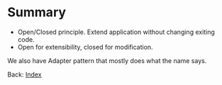 # Summary

* Open/Closed principle. Extend application without changing exiting code.
* Open for extensibility, closed for modification.

We also have Adapter pattern that mostly does what the name says.

Back: [Index](introduction.md)
